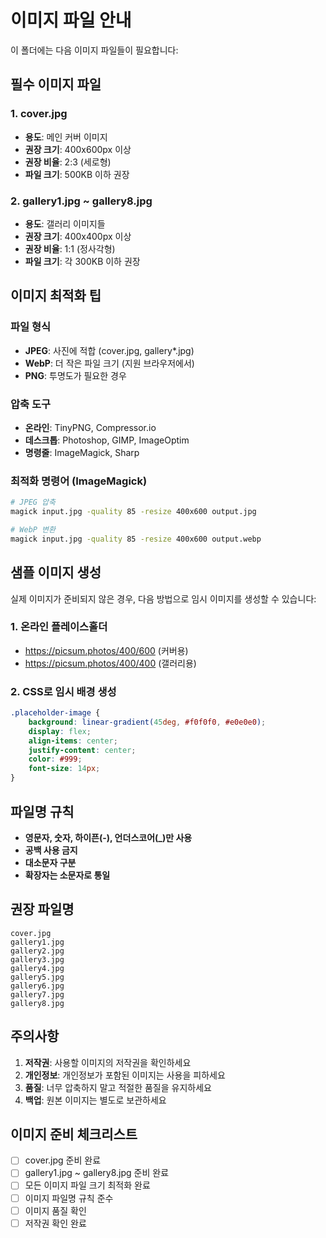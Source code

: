 # 이미지 파일 안내

이 폴더에는 다음 이미지 파일들이 필요합니다:

## 필수 이미지 파일

### 1. cover.jpg
- **용도**: 메인 커버 이미지
- **권장 크기**: 400x600px 이상
- **권장 비율**: 2:3 (세로형)
- **파일 크기**: 500KB 이하 권장

### 2. gallery1.jpg ~ gallery8.jpg
- **용도**: 갤러리 이미지들
- **권장 크기**: 400x400px 이상
- **권장 비율**: 1:1 (정사각형)
- **파일 크기**: 각 300KB 이하 권장

## 이미지 최적화 팁

### 파일 형식
- **JPEG**: 사진에 적합 (cover.jpg, gallery*.jpg)
- **WebP**: 더 작은 파일 크기 (지원 브라우저에서)
- **PNG**: 투명도가 필요한 경우

### 압축 도구
- **온라인**: TinyPNG, Compressor.io
- **데스크톱**: Photoshop, GIMP, ImageOptim
- **명령줄**: ImageMagick, Sharp

### 최적화 명령어 (ImageMagick)
```bash
# JPEG 압축
magick input.jpg -quality 85 -resize 400x600 output.jpg

# WebP 변환
magick input.jpg -quality 85 -resize 400x600 output.webp
```

## 샘플 이미지 생성

실제 이미지가 준비되지 않은 경우, 다음 방법으로 임시 이미지를 생성할 수 있습니다:

### 1. 온라인 플레이스홀더
- https://picsum.photos/400/600 (커버용)
- https://picsum.photos/400/400 (갤러리용)

### 2. CSS로 임시 배경 생성
```css
.placeholder-image {
    background: linear-gradient(45deg, #f0f0f0, #e0e0e0);
    display: flex;
    align-items: center;
    justify-content: center;
    color: #999;
    font-size: 14px;
}
```

## 파일명 규칙

- **영문자, 숫자, 하이픈(-), 언더스코어(_)만 사용**
- **공백 사용 금지**
- **대소문자 구분**
- **확장자는 소문자로 통일**

## 권장 파일명

```
cover.jpg
gallery1.jpg
gallery2.jpg
gallery3.jpg
gallery4.jpg
gallery5.jpg
gallery6.jpg
gallery7.jpg
gallery8.jpg
```

## 주의사항

1. **저작권**: 사용할 이미지의 저작권을 확인하세요
2. **개인정보**: 개인정보가 포함된 이미지는 사용을 피하세요
3. **품질**: 너무 압축하지 말고 적절한 품질을 유지하세요
4. **백업**: 원본 이미지는 별도로 보관하세요

## 이미지 준비 체크리스트

- [ ] cover.jpg 준비 완료
- [ ] gallery1.jpg ~ gallery8.jpg 준비 완료
- [ ] 모든 이미지 파일 크기 최적화 완료
- [ ] 이미지 파일명 규칙 준수
- [ ] 이미지 품질 확인
- [ ] 저작권 확인 완료
